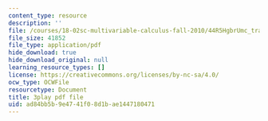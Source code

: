 ```yaml
---
content_type: resource
description: ''
file: /courses/18-02sc-multivariable-calculus-fall-2010/44R5HgbrUmc_transcript.pdf
file_size: 41852
file_type: application/pdf
hide_download: true
hide_download_original: null
learning_resource_types: []
license: https://creativecommons.org/licenses/by-nc-sa/4.0/
ocw_type: OCWFile
resourcetype: Document
title: 3play pdf file
uid: ad84bb5b-9e47-41f0-8d1b-ae1447180471
---
```

